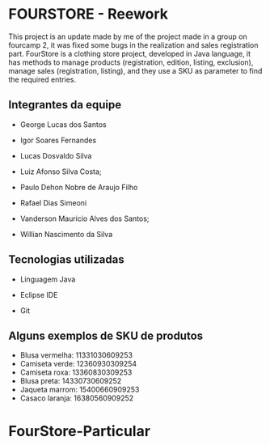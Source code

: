 
# FOURSTORE - Reework

This project is an update made by me of the project made in a group on fourcamp 2, it was fixed some bugs in the realization and sales registration part.
FourStore is a clothing store project, developed in Java language, it has methods to manage products (registration, edition, listing, exclusion), manage sales (registration, listing), and they use a SKU as parameter to find the required entries.

## Integrantes da equipe

- George Lucas dos Santos

- Igor Soares Fernandes

- Lucas Dosvaldo Silva

- Luiz Afonso Silva Costa;

- Paulo Dehon Nobre de Araujo Filho

- Rafael Dias Simeoni

- Vanderson Mauricio Alves dos Santos;

- Willian Nascimento da Silva

## Tecnologias utilizadas

- Linguagem Java

- Eclipse IDE

- Git

## Alguns exemplos de SKU de produtos

- Blusa vermelha: 11331030609253
- Camiseta verde: 12360930309254
- Camiseta roxa: 13360830309253
- Blusa preta: 14330730609252
- Jaqueta marrom: 15400660909253
- Casaco laranja:  16380560909252
# FourStore-Particular
